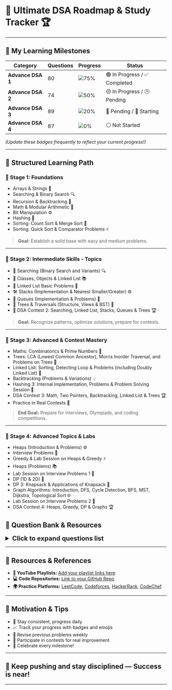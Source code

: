 # 🚀 **Ultimate DSA Roadmap & Study Tracker** 🏆

---

## 🎯 **My Learning Milestones**

| **Category** | **Questions** | **Progress** | **Status** |
|--------------|----------------|--------------|------------|
| **Advance DSA 1** | 80 | ![75%](https://img.shields.io/badge/Progress-75%25-brightgreen) | 🟢 In Progress / ✅ Completed |
| **Advance DSA 2** | 74 | ![50%](https://img.shields.io/badge/Progress-50%25-yellow) | 🟡 In Progress / 🕒 Pending |
| **Advance DSA 3** | 89 | ![20%](https://img.shields.io/badge/Progress-20%25-red) | 🔴 Pending / 🚧 Starting |
| **Advance DSA 4** | 87 | ![0%](https://img.shields.io/badge/Progress-0%25-gray) | ⚪ Not Started |

*(Update these badges frequently to reflect your current progress!)*

---

## 📘 **Structured Learning Path**

### 🌱 Stage 1: Foundations
- Arrays & Strings 📖
- Searching & Binary Search 🔍
- Recursion & Backtracking 🔄
- Math & Modular Arithmetic 🧮
- Bit Manipulation ⚙️
- Hashing 🔑
- Sorting: Count Sort & Merge Sort 📝
- Sorting: Quick Sort & Comparator Problems ⚡

> **Goal:** Establish a solid base with easy and medium problems.

---

### 🌟 Stage 2: Intermediate Skills - Topics

- 🔎 Searching (Binary Search and Variants) 🔍
- 🧩 Classes, Objects & Linked List 📚
- 📝 Linked List Basic Problems 📝
- 🛠️ Stacks (Implementation & Nearest Smaller/Greater) ⚙️
- 🚦 Queues (Implementation & Problems) 🚆
- 🌳 Trees & Traversals (Structure, Views & BST) 🌲
- 🏁 DSA Contest 2: Searching, Linked List, Stacks, Queues & Trees 🏆

> **Goal:** Recognize patterns, optimize solutions, prepare for contests.

---

### 🏁 Stage 3: Advanced & Contest Mastery

- Maths: Combinatorics & Prime Numbers 🧮
- Trees: LCA (Lowest Common Ancestor), Morris Inorder Traversal, and Problems on Trees 🌳
- Linked List: Sorting, Detecting Loop & Problems (including Doubly Linked List) 🔄
- Backtracking (Problems & Variations) 💡
- Hashing 3: Internal Implementation, Problems & Problem Solving Session 🔑
- DSA Contest 3: Math, Two Pointers, Backtracking, Linked List & Trees 🏆
- Practice in Real Contests 🏅

> **End Goal:** Prepare for interviews, Olympiads, and coding competitions.

---

### 🌟 Stage 4: Advanced Topics & Labs

- Heaps (Introduction & Problems) ⚙️
- Interview Problems 💼
- Greedy & Lab Session on Heaps & Greedy ⚡
- Heaps (Problems) 📚
- Lab Session on Interview Problems 1 📝
- DP (1D & 2D) 🔢
- DP 3: Knapsack & Applications of Knapsack 🎒
- Graph Algorithms: Introduction, DFS, Cycle Detection, BFS, MST, Dijkstra, Topological Sort 🌐
- Lab Session on Interview Problems 2 📝
- DSA Contest 4: Heaps, Greedy, DP & Graphs 🏆

  
## 🔖 **Question Bank & Resources**

<details>
<summary style="font-weight:bold; font-size:20px;">Click to expand questions list</summary>

### 🌟 **DSA1: Questions List**

#### Array 1 : One Dimensional

| Question Summary | YouTube Link | Source Code |
|--------------------|--------------|--------------|
| Max Sum Contiguous Subarray | [🔗](#) | [💻](#) |
| Continuous Sum Query | [🔗](#) | [💻](#) |
| Rain Water Trapped | [🔗](#) | [💻](#) |
| Add One To Number | [🔗](#) | [💻](#) |
| Flip | [🔗](#) | [💻](#) |

---

#### Arrays 2: Two Dimensional**

| Question Summary | YouTube Link | Source Code |
|--------------------|--------------|--------------|
| Spiral Order Matrix II | [🔗](#) | [💻](#) |
| Search in sorted row & column matrix | [🔗](#) | [💻](#) |
| Sum of all submatrices | [🔗](#) | [💻](#) |
| Minimum Swaps | [🔗](#) | [💻](#) |
| Max row of 1s | [🔗](#) | [💻](#) |

---

####  Interview Problems**

| Question Summary | YouTube | Source Code |
|--------------------|---------|--------------|
| First Missing Integer | [🔗](#) | [💻](#) |
| Merge Overlapping Intervals | [🔗](#) | [💻](#) |
| Merge Intervals | [🔗](#) | [💻](#) |

---

####   Bit Manipulation 1 **

| Question Summary | YouTube | Source Code |
|--------------------|---------|--------------|
| Number of 1 Bits | [🔗](#) | [💻](#) |
| Single Number | [🔗](#) | [💻](#) |
| Unset i-th bit | [🔗](#) | [💻](#) |
| Toggle i-th bit | [🔗](#) | [💻](#) |
| Check bit | [🔗](#) | [💻](#) |
| Set Bit | [🔗](#) | [💻](#) |
| Find nth Magic Number | [🔗](#) | [💻](#) |
| Help From Sam | [🔗](#) | [💻](#) |
| Finding Good Days | [🔗](#) | [💻](#) |

---

####    Bit Manipulation 2 **

| Question Summary | YouTube | Source Code |
|--------------------|---------|--------------|
| Single Number II | [🔗](#) | [💻](#) |
| Single Number III | [🔗](#) | [💻](#) |
| Sum of XOR of all Pairs | [🔗](#) | [💻](#) |
| Min XOR value | [🔗](#) | [💻](#) |
| Strange Equality | [🔗](#) | [💻](#) |
| SUBARRAY OR | [🔗](#) | [💻](#) |
| Find Two Missing Numbers | [🔗](#) | [💻](#) |

--- 

####    Recursion 1 **

| Question Summary | YouTube | Source Code |
|--------------------|---------|--------------|
| Simple Recursion | [🔗](#) | [💻](#) |
| Find Factorial | [🔗](#) | [💻](#) |
| Find Fibonacci - II | [🔗](#) | [💻](#) |
| Print 1 to A function | [🔗](#) | [💻](#) |
| Print A to 1 function | [🔗](#) | [💻](#) |
| Output - 7 | [🔗](#) | [💻](#) |
| Sum of Digits! | [🔗](#) | [💻](#) |
| Increasing & Decreasing in one Function | [🔗](#) | [💻](#) |

---

####    Recursion 2 **

| Question Summary | YouTube | Source Code |
|--------------------|---------|--------------|
| Check Palindrome using Recursion | [🔗](#) | [💻](#) |
| Tower of Hanoi | [🔗](#) | [💻](#) |
| All Indices Of Array | [🔗](#) | [💻](#) |
| Print Array using Recursion | [🔗](#) | [💻](#) |
| Fast Power | [🔗](#) | [💻](#) |
| Is Magic? | [🔗](#) | [💻](#) |
| Max of Array Using Recursion | [🔗](#) | [💻](#) |
| First Index using Recursion | [🔗](#) | [💻](#) |
| Last Index using Recursion | [🔗](#) | [💻](#) |

---

####    Maths: Modular Arithmetic & GCD **

| Question Summary | YouTube | Source Code |
|--------------------|---------|--------------|
| Implement Power Function | [🔗](#) | [💻](#) |
| Greatest Common Divisor | [🔗](#) | [💻](#) |
| Pair Sum divisible by M | [🔗](#) | [💻](#) |
| Largest Coprime Divisor | [🔗](#) | [💻](#) |
| Divisor game | [🔗](#) | [💻](#) |
| Mod Sum | [🔗](#) | [💻](#) |
| A, B and Modulo | [🔗](#) | [💻](#) |
| Delete one | [🔗](#) | [💻](#) |

---

####    Hashing 1 Introduction **

| Question Summary | YouTube | Source Code |
|--------------------|---------|--------------|
| Frequency of element query | [🔗](#) | [💻](#) |
| Count distinct elements | [🔗](#) | [💻](#) |
| First Repeating element | [🔗](#) | [💻](#) |
| Sub-array with 0 sum | [🔗](#) | [💻](#) |
| Common Elements | [🔗](#) | [💻](#) |
| Count unique elements | [🔗](#) | [💻](#) |
| Count Subarray Zero Sum | [🔗](#) | [💻](#) |

---

####    Hashing 2 Problems **

| Question Summary | YouTube | Source Code |
|--------------------|---------|--------------|
| Check Pair Sum | [🔗](#) | [💻](#) |
| Count Pair Difference | [🔗](#) | [💻](#) |
| Subarray Sum Equals K | [🔗](#) | [💻](#) |
| Distinct Numbers in Window | [🔗](#) | [💻](#) |
| Longest Subarray Zero Sum | [🔗](#) | [💻](#) |
| Count Pair Sum | [🔗](#) | [💻](#) |
| Subarray with Given Sum | [🔗](#) | [💻](#) |

---

####    Sorting 1 Count Sort & Merge Sort **

| Question Summary | YouTube | Source Code |
|--------------------|---------|--------------|
| Merge Two Sorted Arrays | [🔗](#) | [💻](#) |
| Inversion count in an array | [🔗](#) | [💻](#) |
| Merge Sort | [🔗](#) | [💻](#) |
| Smallest Number | [🔗](#) | [💻](#) |
| Sort by Color | [🔗](#) | [💻](#) |
| Max Chunks To Make Sorted | [🔗](#) | [💻](#) |
| Count Sort | [🔗](#) | [💻](#) |
| Sort subarray with left and right indices | [🔗](#) | [💻](#) |

---

####    Sorting 2 Quick Sort & Comparator Problems **

| Question Summary | YouTube | Source Code |
|--------------------|---------|--------------|
| Count Intersection | [🔗](#) | [💻](#) |
| Benjamin And XOR | [🔗](#) | [💻](#) |
| Decreasing Dishes | [🔗](#) | [💻](#) |
| Rain Water Trapped | [🔗](#) | [💻](#) |

---
<!-- Extend this list as needed with similar tables for other modules -->

</details>

---

## 🔗 **Resources & References**

- **🔴 YouTube Playlists:** [Add your playlist links here](#)
- **💻 Code Repositories:** [Link to your GitHub Repo](#)
- **🌍 Practice Platforms:** [LeetCode](https://leetcode.com), [Codeforces](https://codeforces.com), [HackerRank](https://www.hackerrank.com), [CodeChef](https://www.codechef.com)

---

## 🚀 **Motivation & Tips**

- 💪 Stay consistent, progress daily
- 📈 Track your progress with badges and emojis
- 🔁 Revise previous problems weekly
- 🎯 Participate in contests for real improvement
- 🎉 Celebrate every milestone!

---

## **🌟 Keep pushing and stay disciplined — Success is near!**

---



